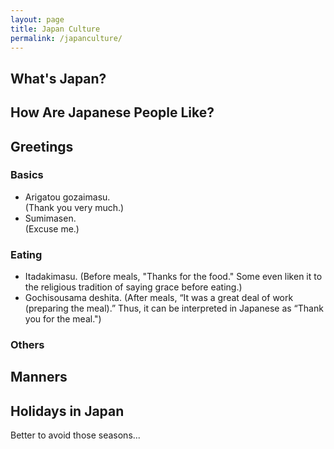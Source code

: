 ```yaml
---
layout: page
title: Japan Culture
permalink: /japanculture/
---
```


## What's Japan?

## How Are Japanese People Like?

## Greetings
### Basics
- Arigatou gozaimasu.   
(Thank you very much.)
- Sumimasen.   
(Excuse me.)

### Eating
- Itadakimasu. 
(Before meals, "Thanks for the food." Some even liken it to the religious tradition of saying grace before eating.)
- Gochisousama deshita. 
(After meals, “It was a great deal of work (preparing the meal).” Thus, it can be interpreted in Japanese as “Thank you for the meal.")

### Others

## Manners

## Holidays in Japan
Better to avoid those seasons...
